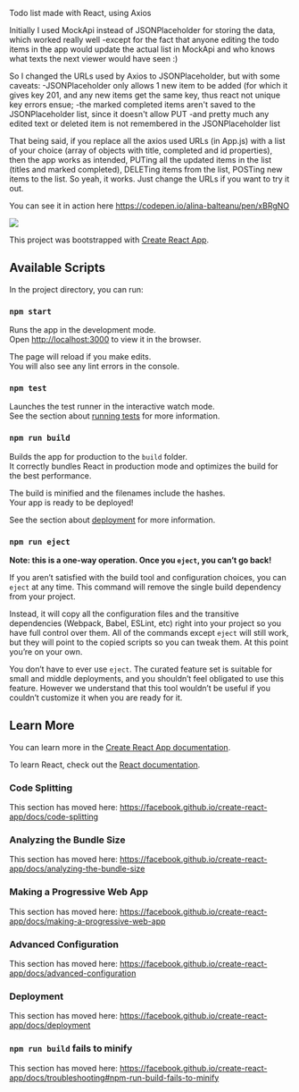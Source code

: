 
Todo list made with React, using Axios

Initially I used MockApi instead of JSONPlaceholder for storing the data, which worked really well -except for the fact that anyone editing the todo items in the app would update the actual list in MockApi and who knows what texts the next viewer would have seen :) 

So I changed the URLs used by Axios to JSONPlaceholder, but with some caveats: 
-JSONPlaceholder only allows 1 new item to be added (for which it gives key 201, and any new items get the same key, thus react not unique key errors ensue;
-the marked completed items aren't saved to the JSONPlaceholder list, since it doesn't allow PUT
-and pretty much any edited text or deleted item is not remembered in the JSONPlaceholder list

That being said, if you replace all the axios used URLs (in App.js) with a list of your choice (array of objects with title, completed and id properties), then the app works as intended, PUTing all the updated items in the list (titles and marked completed), DELETing items from the list, POSTing new items to the list. So yeah, it works. Just change the URLs if you want to try it out.

You can see it in action here https://codepen.io/alina-balteanu/pen/xBRgNO

![](https://res.cloudinary.com/dshmwg7vw/image/upload/v1551817466/project6.png)

This project was bootstrapped with [Create React App](https://github.com/facebook/create-react-app).

## Available Scripts

In the project directory, you can run:

### `npm start`

Runs the app in the development mode.<br>
Open [http://localhost:3000](http://localhost:3000) to view it in the browser.

The page will reload if you make edits.<br>
You will also see any lint errors in the console.

### `npm test`

Launches the test runner in the interactive watch mode.<br>
See the section about [running tests](https://facebook.github.io/create-react-app/docs/running-tests) for more information.

### `npm run build`

Builds the app for production to the `build` folder.<br>
It correctly bundles React in production mode and optimizes the build for the best performance.

The build is minified and the filenames include the hashes.<br>
Your app is ready to be deployed!

See the section about [deployment](https://facebook.github.io/create-react-app/docs/deployment) for more information.

### `npm run eject`

**Note: this is a one-way operation. Once you `eject`, you can’t go back!**

If you aren’t satisfied with the build tool and configuration choices, you can `eject` at any time. This command will remove the single build dependency from your project.

Instead, it will copy all the configuration files and the transitive dependencies (Webpack, Babel, ESLint, etc) right into your project so you have full control over them. All of the commands except `eject` will still work, but they will point to the copied scripts so you can tweak them. At this point you’re on your own.

You don’t have to ever use `eject`. The curated feature set is suitable for small and middle deployments, and you shouldn’t feel obligated to use this feature. However we understand that this tool wouldn’t be useful if you couldn’t customize it when you are ready for it.

## Learn More

You can learn more in the [Create React App documentation](https://facebook.github.io/create-react-app/docs/getting-started).

To learn React, check out the [React documentation](https://reactjs.org/).

### Code Splitting

This section has moved here: https://facebook.github.io/create-react-app/docs/code-splitting

### Analyzing the Bundle Size

This section has moved here: https://facebook.github.io/create-react-app/docs/analyzing-the-bundle-size

### Making a Progressive Web App

This section has moved here: https://facebook.github.io/create-react-app/docs/making-a-progressive-web-app

### Advanced Configuration

This section has moved here: https://facebook.github.io/create-react-app/docs/advanced-configuration

### Deployment

This section has moved here: https://facebook.github.io/create-react-app/docs/deployment

### `npm run build` fails to minify

This section has moved here: https://facebook.github.io/create-react-app/docs/troubleshooting#npm-run-build-fails-to-minify
